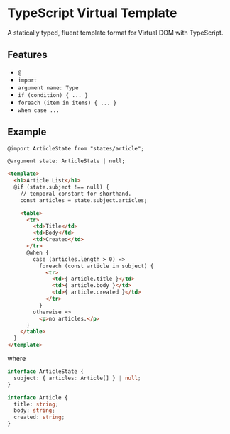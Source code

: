 # TypeScript Virtual Template

A statically typed, fluent template format for Virtual DOM with TypeScript.

## Features

- `@`
- `import`
- `argument name: Type`
- `if (condition) { ... }`
- `foreach (item in items) { ... }`
- `when case ... `

## Example

```html
@import ArticleState from "states/article";

@argument state: ArticleState | null;

<template>
  <h1>Article List</h1>
  @if (state.subject !== null) {
    // temporal constant for shorthand.
    const articles = state.subject.articles;

    <table>
      <tr>
        <td>Title</td>
        <td>Body</td>
        <td>Created</td>
      </tr>
      @when {
        case (articles.length > 0) =>
          foreach (const article in subject) {
            <tr>
              <td>{ article.title }</td>
              <td>{ article.body }</td>
              <td>{ article.created }</td>
            </tr>
          }
        otherwise =>
          <p>no articles.</p>
      }
    </table>
  }
</template>
```

where

```ts
interface ArticleState {
  subject: { articles: Article[] } | null;
}

interface Article {
  title: string;
  body: string;
  created: string;
}
```
